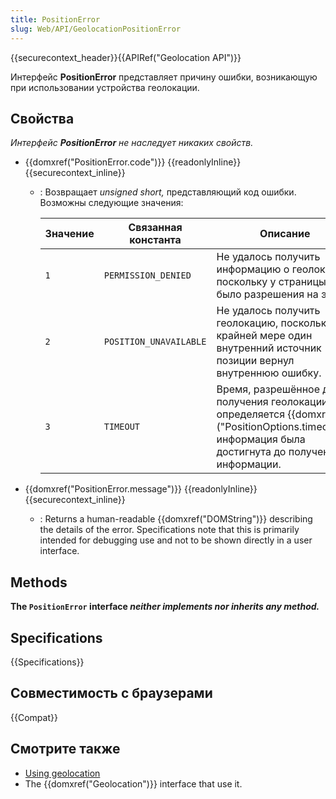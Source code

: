 ```yaml
---
title: PositionError
slug: Web/API/GeolocationPositionError
---
```


{{securecontext_header}}{{APIRef("Geolocation API")}}

Интерфейс **PositionError** представляет причину ошибки, возникающую при использовании устройства геолокации.

## Свойства

_Интерфейс **PositionError** не наследует никаких свойств._

- {{domxref("PositionError.code")}} {{readonlyInline}} {{securecontext_inline}}

  - : Возвращает _unsigned short,_ представляющий код ошибки. Возможны следующие значения:

    | Значение | Связанная константа    | Описание                                                                                                                                              |
    | -------- | ---------------------- | ----------------------------------------------------------------------------------------------------------------------------------------------------- |
    | `1`      | `PERMISSION_DENIED`    | Не удалось получить информацию о геолокации, поскольку у страницы не было разрешения на это.                                                          |
    | `2`      | `POSITION_UNAVAILABLE` | Не удалось получить геолокацию, поскольку по крайней мере один внутренний источник позиции вернул внутреннюю ошибку.                                  |
    | `3`      | `TIMEOUT`              | Время, разрешённое для получения геолокации, определяется {{domxref ("PositionOptions.timeout")}} информация была достигнута до получения информации. |

- {{domxref("PositionError.message")}} {{readonlyInline}} {{securecontext_inline}}
  - : Returns a human-readable {{domxref("DOMString")}} describing the details of the error. Specifications note that this is primarily intended for debugging use and not to be shown directly in a user interface.

## Methods

**The `PositionError` interface _neither implements nor inherits any method._**

## Specifications

{{Specifications}}

## Совместимость с браузерами

{{Compat}}

## Смотрите также

- [Using geolocation](/ru/docs/WebAPI/Using_geolocation)
- The {{domxref("Geolocation")}} interface that use it.
